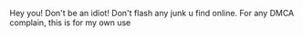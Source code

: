 Hey you! Don't be an idiot! Don't flash any junk u find online. For any DMCA complain, this is for my own use
